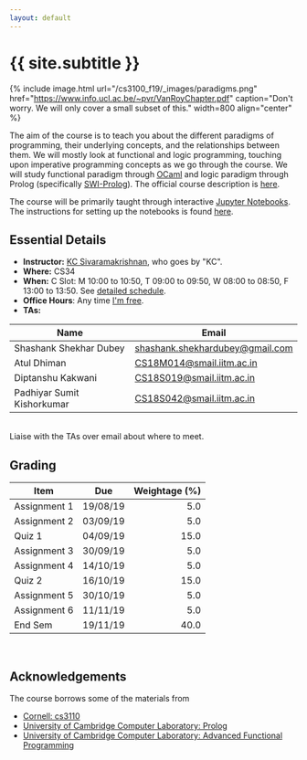 ```yaml
---
layout: default
---
```


<div class="home">

<h1>{{ site.subtitle }}</h1>

</div>

{% include image.html url="/cs3100_f19/_images/paradigms.png"
   href="https://www.info.ucl.ac.be/~pvr/VanRoyChapter.pdf"
   caption="Don't worry. We will only cover a small subset of this." width=800 align="center" %}

The aim of the course is to teach you about the different paradigms of
programming, their underlying concepts, and the relationships between them. We
will mostly look at functional and logic programming, touching upon imperative
programming concepts as we go through the course. We will study functional
paradigm through [OCaml](https://ocaml.org/) and logic paradigm through Prolog
(specifically [SWI-Prolog](https://www.swi-prolog.org/)). The official course
description is [here](http://www.cse.iitm.ac.in/course_details.php?arg=MTk=).

The course will be primarily taught through interactive [Jupyter
Notebooks](https://jupyter.org/). The instructions for setting up the notebooks
is found [here](https://github.com/kayceesrk/cs3100_f19#running-the-jupyter-notebooks).

## Essential Details

* **Instructor:** [KC Sivaramakrishnan](http://kcsrk.info), who goes by "KC".
* **Where:** CS34
* **When:** C Slot: M 10:00 to 10:50, T 09:00 to 09:50, W 08:00 to 08:50, F
  13:00 to 13:50. See [detailed schedule]({{site.baseurl}}/schedule).
* **Office Hours**: Any time [I'm free](http://kcsrk.info/calendar).
* **TAs:** 

| Name | Email | 
|------|-------|
| Shashank Shekhar Dubey | shashank.shekhardubey@gmail.com |
| Atul Dhiman | CS18M014@smail.iitm.ac.in |
| Diptanshu Kakwani | CS18S019@smail.iitm.ac.in |
| Padhiyar Sumit Kishorkumar | CS18S042@smail.iitm.ac.in |

<br>
Liaise with the TAs over email about where to meet. 

## Grading

| Item         | Due      | Weightage (%) |
|--------------|----------|--------------:|
| Assignment 1 | 19/08/19 | 5.0           |
| Assignment 2 | 03/09/19 | 5.0           |
| Quiz 1       | 04/09/19 | 15.0          |
| Assignment 3 | 30/09/19 | 5.0           |
| Assignment 4 | 14/10/19 | 5.0           |
| Quiz 2       | 16/10/19 | 15.0          |
| Assignment 5 | 30/10/19 | 5.0           |
| Assignment 6 | 11/11/19 | 5.0           |
| End Sem      | 19/11/19 | 40.0          |

<br/> 

## Acknowledgements

The course borrows some of the materials from

* [Cornell: cs3110](http://www.cs.cornell.edu/courses/cs3110/2019sp/)
* [University of Cambridge Computer Laboratory: Prolog](https://www.cl.cam.ac.uk/teaching/1819/Prolog/)
* [University of Cambridge Computer Laboratory: Advanced Functional Programming](https://www.cl.cam.ac.uk/teaching/1718/L28/)
